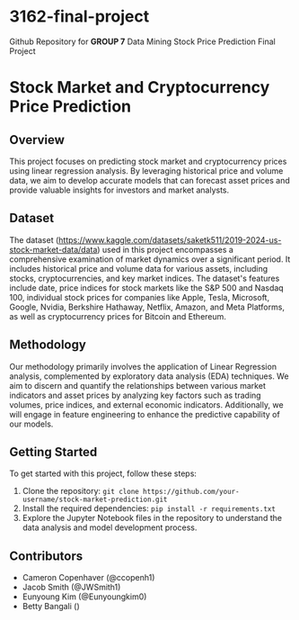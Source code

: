 # 3162-final-project
Github Repository for **GROUP 7** Data Mining Stock Price Prediction Final Project 
# Stock Market and Cryptocurrency Price Prediction

## Overview
This project focuses on predicting stock market and cryptocurrency prices using linear regression analysis. By leveraging historical price and volume data, we aim to develop accurate models that can forecast asset prices and provide valuable insights for investors and market analysts.

## Dataset
The dataset (https://www.kaggle.com/datasets/saketk511/2019-2024-us-stock-market-data/data) used in this project encompasses a comprehensive examination of market dynamics over a significant period. It includes historical price and volume data for various assets, including stocks, cryptocurrencies, and key market indices. The dataset's features include date, price indices for stock markets like the S&P 500 and Nasdaq 100, individual stock prices for companies like Apple, Tesla, Microsoft, Google, Nvidia, Berkshire Hathaway, Netflix, Amazon, and Meta Platforms, as well as cryptocurrency prices for Bitcoin and Ethereum.

## Methodology
Our methodology primarily involves the application of Linear Regression analysis, complemented by exploratory data analysis (EDA) techniques. We aim to discern and quantify the relationships between various market indicators and asset prices by analyzing key factors such as trading volumes, price indices, and external economic indicators. Additionally, we will engage in feature engineering to enhance the predictive capability of our models.

## Getting Started
To get started with this project, follow these steps:
1. Clone the repository: `git clone https://github.com/your-username/stock-market-prediction.git`
2. Install the required dependencies: `pip install -r requirements.txt`
3. Explore the Jupyter Notebook files in the repository to understand the data analysis and model development process.

## Contributors
- Cameron Copenhaver (@ccopenh1)
- Jacob Smith (@JWSmith1)
- Eunyoung Kim (@Eunyoungkim0)
- Betty Bangali ()

